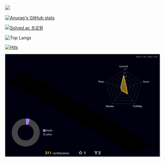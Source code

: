 <img src="https://capsule-render.vercel.app/api?type=waving&color=0:0396FF,100:ABDCFF&height=300&section=header&text=TongueEye%20&fontSize=60&fontColor=FFFFFF&animation=fadeIn" />

<!--
**tongueEye/tongueEye** is a ✨ _special_ ✨ repository because its `README.md` (this file) appears on your GitHub profile.

Here are some ideas to get you started:

- 🔭 I’m currently working on ...
- 🌱 I’m currently learning ...
- 👯 I’m looking to collaborate on ...
- 🤔 I’m looking for help with ...
- 💬 Ask me about ...
- 📫 How to reach me: ...
- 😄 Pronouns: ...
- ⚡ Fun fact: ...
-->

[![Anurag's GitHub stats](https://github-readme-stats.vercel.app/api?username=tongueEye)](https://github.com/tongueEye/github-readme-stats)

[![Solved.ac 프로필](http://mazassumnida.wtf/api/generate_badge?boj=hyunda24)](https://solved.ac/hyunda24) 

![Top Langs](https://github-readme-stats.vercel.app/api/top-langs/?username=tongueEye&layout=compact)

[![Hits](https://hits.seeyoufarm.com/api/count/incr/badge.svg?url=https%3A%2F%2Fgithub.com%2FtongueEye&count_bg=%2300CBFF&title_bg=%23555555&icon=&icon_color=%23E7E7E7&title=hits&edge_flat=false)](https://hits.seeyoufarm.com)

![](./profile-3d-contrib/profile-night-rainbow.svg)
